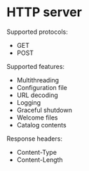 HTTP server
===========

Supported protocols:

* GET
* POST

Supported features:

* Multithreading
* Configuration file
* URL decoding
* Logging
* Graceful shutdown
* Welcome files
* Catalog contents

Response headers:

* Content-Type
* Content-Length
